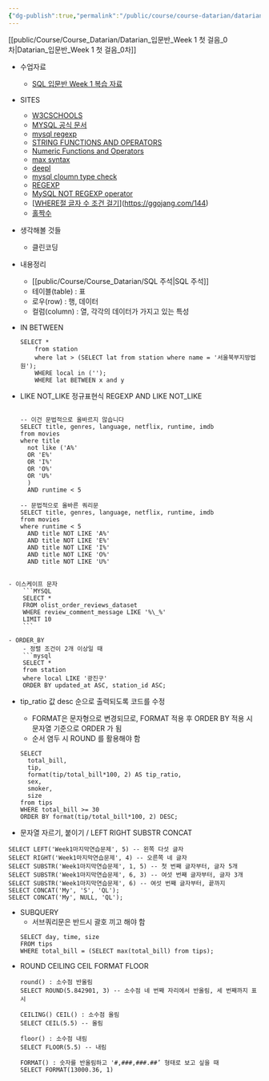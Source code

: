 ```yaml
---
{"dg-publish":true,"permalink":"/public/course/course-datarian/datarian-week-1/","tags":["MySQL","SQL"],"created":"2024-12-02T14:42:47.868+09:00","updated":"2025-08-29T16:08:45.593+09:00"}
---
```


[[public/Course/Course_Datarian/Datarian_입문반_Week 1 첫 걸음_0차\|Datarian_입문반_Week 1 첫 걸음_0차]]


- 수업자료 
	- [SQL 입문반 Week 1 복습 자료](https://datarian.notion.site/SQL-Week-1-389af2de3740486d8db85dd804475dcd)

- SITES
	- [W3CSCHOOLS](https://www.w3schools.com/sql/func_mysql_max.asp)
	- [MYSQL 공식 문서](https://dev.mysql.com/doc/refman/8.0/en/string-functions.html) 
	- [mysql regexp](https://dadev.tistory.com/entry/MY-SQL-%EC%A0%95%EA%B7%9C%EC%8B%9D-REGEXP)
	- [STRING FUNCTIONS AND OPERATORS](https://dev.mysql.com/doc/refman/8.0/en/string-functions.html#function_format)
	- [Numeric Functions and Operators](https://dev.mysql.com/doc/refman/8.0/en/numeric-functions.html)
	- [max syntax](https://dev.mysql.com/doc/search/?q=MAX%28%29+SYNTAX)
	- [deepl](https://www.deepl.com/ko/pro)
	- [mysql cloumn type check](https://limjunho.github.io/2021/10/16/MySql-type-check.html)
	- [REGEXP](https://velog.io/@gillog/MySQL-REGEXPRegular-Expression%EC%A0%95%EA%B7%9C-%ED%91%9C%ED%98%84%EC%8B%9D)
	- [MySQL NOT REGEXP operator](https://www.w3resource.com/mysql/string-functions/mysql-not-regexp-function.php)
	- [[WHERE절 글자 수 조건 걸기](https://ggojang.com/144)](https://ggojang.com/144)
	- [홀짝수](https://velog.io/@ljs7463/MySQL-%ED%99%80%EC%88%98-%EC%A7%9D%EC%88%98-%EC%B6%9C%EB%A0%A5)

- 생각해볼 것들
	- 클린코딩



- 내용정리
	- [[public/Course/Course_Datarian/SQL 주석\|SQL 주석]]
	- 테이블(table) : 표
	- 로우(row) : 행, 데이터
	- 컬럼(column) : 열, 각각의 데이터가 가지고 있는 특성

- IN BETWEEN 
	```MYSQL
	SELECT *
		from station
		where lat > (SELECT lat from station where name = '서울북부지방법원');
		WHERE local in ('');
		WHERE lat BETWEEN x and y
	```
- LIKE NOT_LIKE 정규표현식 REGEXP AND LIKE NOT_LIKE
	```MYSQL

	-- 이건 문법적으로 올바르지 않습니다
	SELECT title, genres, language, netflix, runtime, imdb
	from movies
	where title
	  not like ('A%'
	  OR 'E%'
	  OR 'I%'
	  OR 'O%'
	  OR 'U%'
	  )
	  AND runtime < 5
	
	-- 문법적으로 올바른 쿼리문
	SELECT title, genres, language, netflix, runtime, imdb
	from movies
	where runtime < 5
	  AND title NOT LIKE 'A%'
	  AND title NOT LIKE 'E%'
	  AND title NOT LIKE 'I%'
	  AND title NOT LIKE 'O%'
	  AND title NOT LIKE 'U%'
```

- 이스케이프 문자 
	```MYSQL
	SELECT *
	FROM olist_order_reviews_dataset
	WHERE review_comment_message LIKE '%\_%'
	LIMIT 10
	```

- ORDER_BY  
	- 정렬 조건이 2개 이상일 때 
	```mysql
	SELECT *
	from station
	where local LIKE '광진구'
	ORDER BY updated_at ASC, station_id ASC;
```
- tip_ratio 값 desc 순으로 출력되도록 코드를 수정 
	-  FORMAT은 문자형으로 변경되므로, FORMAT 적용 후 ORDER BY 적용 시 문자열 기준으로 ORDER 가 됨
	- 순서 염두 시 ROUND 를 활용해야 함 
	```mysql
	SELECT 
	  total_bill, 
	  tip, 
	  format(tip/total_bill*100, 2) AS tip_ratio, 
	  sex, 
	  smoker, 
	  size
	from tips
	WHERE total_bill >= 30
	ORDER BY format(tip/total_bill*100, 2) DESC;
	```

- 문자열 자르기, 붙이기 / LEFT RIGHT SUBSTR CONCAT
```MYSQL
SELECT LEFT('Week1마지막연습문제', 5) -- 왼쪽 다섯 글자
SELECT RIGHT('Week1마지막연습문제', 4) -- 오른쪽 네 글자
SELECT SUBSTR('Week1마지막연습문제', 1, 5) -- 첫 번째 글자부터, 글자 5개
SELECT SUBSTR('Week1마지막연습문제', 6, 3) -- 여섯 번째 글자부터, 글자 3개
SELECT SUBSTR('Week1마지막연습문제', 6) -- 여섯 번째 글자부터, 끝까지
SELECT CONCAT('My', 'S', 'QL');
SELECT CONCAT('My', NULL, 'QL');
```

- SUBQUERY 
	- 서브쿼리문은 반드시 괄호 끼고 해야 함 
	```mysql
	SELECT day, time, size
	FROM tips
	WHERE total_bill = (SELECT max(total_bill) from tips);
	```
- ROUND CEILING CEIL FORMAT FLOOR
	```mysql
	round() : 소수점 반올림
	SELECT ROUND(5.842901, 3) -- 소수점 네 번째 자리에서 반올림, 세 번째까지 표시
	
	CEILING() CEIL() : 소수점 올림
	SELECT CEIL(5.5) -- 올림
	
	floor() : 소수점 내림
	SELECT FLOOR(5.5) -- 내림
	
	FORMAT() : 숫자를 반올림하고 '#,###,###.##’ 형태로 보고 싶을 때
	SELECT FORMAT(13000.36, 1)
	
	```


